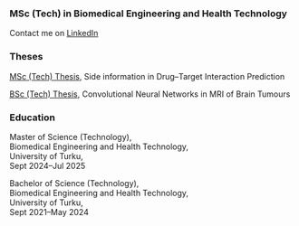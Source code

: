 ### MSc (Tech) in Biomedical Engineering and Health Technology

Contact me on [LinkedIn](https://www.linkedin.com/in/mikko-happonen-29ab95368/)

### Theses

[MSc (Tech) Thesis](https://www.utupub.fi/handle/10024/181501), Side information in Drug–Target Interaction Prediction

[BSc (Tech) Thesis](https://www.utupub.fi/handle/10024/176908), Convolutional Neural Networks in MRI of Brain Tumours

### Education

Master of Science (Technology),  
Biomedical Engineering and Health Technology,  
University of Turku,  
Sept 2024–Jul 2025

Bachelor of Science (Technology),  
Biomedical Engineering and Health Technology,  
University of Turku,  
Sept 2021–May 2024

<!--
**mmhapp/mmhapp** is a ✨ _special_ ✨ repository because its `README.md` (this file) appears on your GitHub profile.

Here are some ideas to get you started:

- 🔭 I’m currently working on ...
- 🌱 I’m currently learning ...
- 👯 I’m looking to collaborate on ...
- 🤔 I’m looking for help with ...
- 💬 Ask me about ...
- 📫 How to reach me: ...
- 😄 Pronouns: ...
- ⚡ Fun fact: ...
-->
